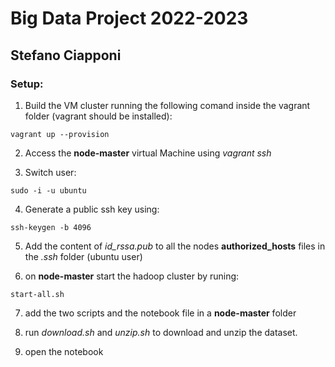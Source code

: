 # Big Data Project 2022-2023

## Stefano Ciapponi

### Setup:

1. Build the VM cluster running the following comand inside the vagrant folder (vagrant should be installed):

```shell
vagrant up --provision
```



2. Access the **node-master** virtual Machine using *vagrant ssh*

3. Switch user:
```shell
sudo -i -u ubuntu
```

4. Generate a public ssh key using:

```shell
ssh-keygen -b 4096
```

5. Add the content of *id_rssa.pub* to all the nodes **authorized_hosts** files in the *.ssh* folder (ubuntu user)

6. on **node-master** start the hadoop cluster by runing:
```shell
start-all.sh
```

7. add the two scripts and the notebook file in a **node-master** folder

8. run *download.sh* and *unzip.sh* to download and unzip the dataset.

9. open the notebook
